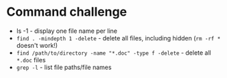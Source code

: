 # Command challenge

* ls -1 - display one file name per line
* `find . -mindepth 1 -delete` - delete all files, including hidden
 (`rm -rf *` doesn't work!)
* `find /path/to/directory -name "*.doc" -type f -delete` - delete all `*.doc` files
* `grep -l` - list file paths/file names

